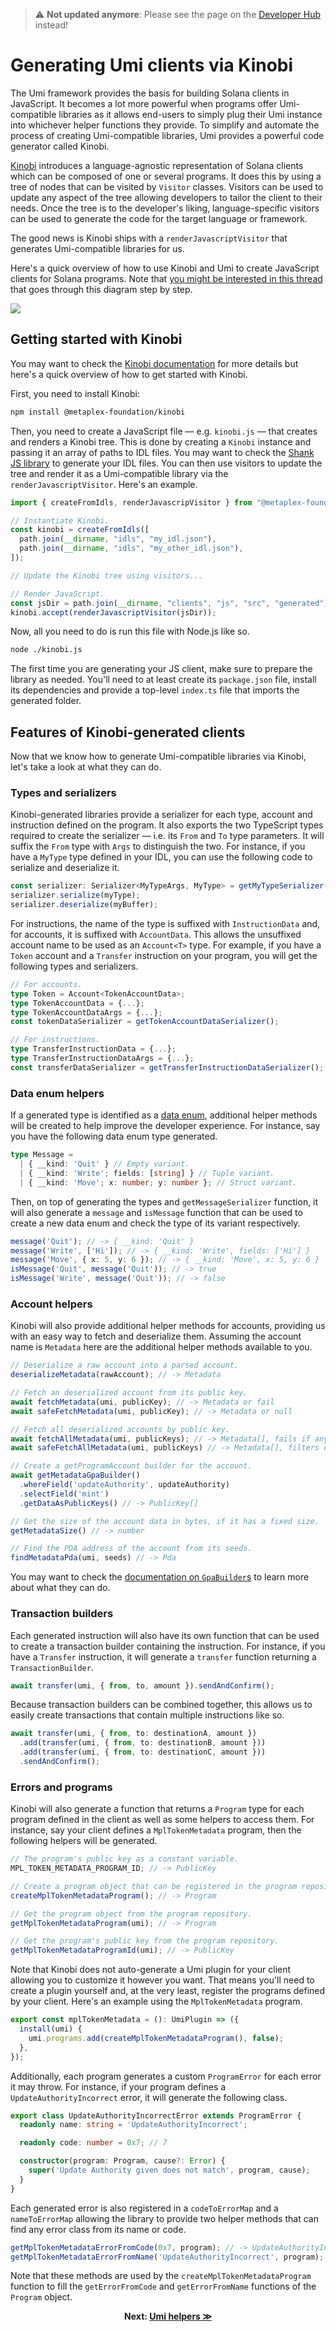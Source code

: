> :warning: **Not updated anymore**: Please see the page on the [Developer Hub](https://developers.metaplex.com/umi/kinobi) instead!

# Generating Umi clients via Kinobi

The Umi framework provides the basis for building Solana clients in JavaScript. It becomes a lot more powerful when programs offer Umi-compatible libraries as it allows end-users to simply plug their Umi instance into whichever helper functions they provide. To simplify and automate the process of creating Umi-compatible libraries, Umi provides a powerful code generator called Kinobi.

[Kinobi](https://github.com/metaplex-foundation/kinobi) introduces a language-agnostic representation of Solana clients which can be composed of one or several programs. It does this by using a tree of nodes that can be visited by `Visitor` classes. Visitors can be used to update any aspect of the tree allowing developers to tailor the client to their needs. Once the tree is to the developer's liking, language-specific visitors can be used to generate the code for the target language or framework.

The good news is Kinobi ships with a `renderJavascriptVisitor` that generates Umi-compatible libraries for us.

Here's a quick overview of how to use Kinobi and Umi to create JavaScript clients for Solana programs. Note that [you might be interested in this thread](https://twitter.com/lorismatic/status/1637890024992833536) that goes through this diagram step by step.

![](https://pbs.twimg.com/media/Frr0StQaIAAc16a?format=jpg&name=4096x4096)

## Getting started with Kinobi

You may want to check the [Kinobi documentation](https://github.com/metaplex-foundation/kinobi) for more details but here's a quick overview of how to get started with Kinobi.

First, you need to install Kinobi:

```sh
npm install @metaplex-foundation/kinobi
```

Then, you need to create a JavaScript file — e.g. `kinobi.js` — that creates and renders a Kinobi tree. This is done by creating a `Kinobi` instance and passing it an array of paths to IDL files. You may want to check the [Shank JS library](https://github.com/metaplex-foundation/shank-js) to generate your IDL files. You can then use visitors to update the tree and render it as a Umi-compatible library via the `renderJavascriptVisitor`. Here's an example.

```ts
import { createFromIdls, renderJavascripVisitor } from "@metaplex-foundation/kinobi";

// Instantiate Kinobi.
const kinobi = createFromIdls([
  path.join(__dirname, "idls", "my_idl.json"),
  path.join(__dirname, "idls", "my_other_idl.json"),
]);

// Update the Kinobi tree using visitors...

// Render JavaScript.
const jsDir = path.join(__dirname, "clients", "js", "src", "generated");
kinobi.accept(renderJavascriptVisitor(jsDir));
```

Now, all you need to do is run this file with Node.js like so.

```sh
node ./kinobi.js
```

The first time you are generating your JS client, make sure to prepare the library as needed. You'll need to at least create its `package.json` file, install its dependencies and provide a top-level `index.ts` file that imports the generated folder.

## Features of Kinobi-generated clients

Now that we know how to generate Umi-compatible libraries via Kinobi, let's take a look at what they can do.

### Types and serializers

Kinobi-generated libraries provide a serializer for each type, account and instruction defined on the program. It also exports the two TypeScript types required to create the serializer — i.e. its `From` and `To` type parameters. It will suffix the `From` type with `Args` to distinguish the two. For instance, if you have a `MyType` type defined in your IDL, you can use the following code to serialize and deserialize it.

```ts
const serializer: Serializer<MyTypeArgs, MyType> = getMyTypeSerializer();
serializer.serialize(myType);
serializer.deserialize(myBuffer);
```

For instructions, the name of the type is suffixed with `InstructionData` and, for accounts, it is suffixed with `AccountData`. This allows the unsuffixed account name to be used as an `Account<T>` type. For example, if you have a `Token` account and a `Transfer` instruction on your program, you will get the following types and serializers.

```ts
// For accounts.
type Token = Account<TokenAccountData>;
type TokenAccountData = {...};
type TokenAccountDataArgs = {...};
const tokenDataSerializer = getTokenAccountDataSerializer();

// For instructions.
type TransferInstructionData = {...};
type TransferInstructionDataArgs = {...};
const transferDataSerializer = getTransferInstructionDataSerializer();
```

### Data enum helpers

If a generated type is identified as a [data enum](./serializers.md#data-enums), additional helper methods will be created to help improve the developer experience. For instance, say you have the following data enum type generated.

```ts
type Message = 
  | { __kind: 'Quit' } // Empty variant.
  | { __kind: 'Write'; fields: [string] } // Tuple variant.
  | { __kind: 'Move'; x: number; y: number }; // Struct variant.
```

Then, on top of generating the types and `getMessageSerializer` function, it will also generate a `message` and `isMessage` function that can be used to create a new data enum and check the type of its variant respectively.

```ts
message('Quit'); // -> { __kind: 'Quit' }
message('Write', ['Hi']); // -> { __kind: 'Write', fields: ['Hi'] }
message('Move', { x: 5, y: 6 }); // -> { __kind: 'Move', x: 5, y: 6 }
isMessage('Quit', message('Quit')); // -> true
isMessage('Write', message('Quit')); // -> false
```

### Account helpers

Kinobi will also provide additional helper methods for accounts, providing us with an easy way to fetch and deserialize them. Assuming the account name is `Metadata` here are the additional helper methods available to you.

```ts
// Deserialize a raw account into a parsed account.
deserializeMetadata(rawAccount); // -> Metadata

// Fetch an deserialized account from its public key.
await fetchMetadata(umi, publicKey); // -> Metadata or fail
await safeFetchMetadata(umi, publicKey); // -> Metadata or null

// Fetch all deserialized accounts by public key.
await fetchAllMetadata(umi, publicKeys); // -> Metadata[], fails if any account is missing
await safeFetchAllMetadata(umi, publicKeys) // -> Metadata[], filters out missing accounts

// Create a getProgramAccount builder for the account.
await getMetadataGpaBuilder()
  .whereField('updateAuthority', updateAuthority)
  .selectField('mint')
  .getDataAsPublicKeys() // -> PublicKey[]

// Get the size of the account data in bytes, if it has a fixed size.
getMetadataSize() // -> number

// Find the PDA address of the account from its seeds.
findMetadataPda(umi, seeds) // -> Pda
```

You may want to check the [documentation on `GpaBuilder`s](./helpers.md#gpabuilders) to learn more about what they can do.

### Transaction builders

Each generated instruction will also have its own function that can be used to create a transaction builder containing the instruction. For instance, if you have a `Transfer` instruction, it will generate a `transfer` function returning a `TransactionBuilder`.

```ts
await transfer(umi, { from, to, amount }).sendAndConfirm();
```

Because transaction builders can be combined together, this allows us to easily create transactions that contain multiple instructions like so.

```ts
await transfer(umi, { from, to: destinationA, amount })
  .add(transfer(umi, { from, to: destinationB, amount }))
  .add(transfer(umi, { from, to: destinationC, amount }))
  .sendAndConfirm();
```

### Errors and programs

Kinobi will also generate a function that returns a `Program` type for each program defined in the client as well as some helpers to access them. For instance, say your client defines a `MplTokenMetadata` program, then the following helpers will be generated.

```ts
// The program's public key as a constant variable.
MPL_TOKEN_METADATA_PROGRAM_ID; // -> PublicKey

// Create a program object that can be registered in the program repository.
createMplTokenMetadataProgram(); // -> Program

// Get the program object from the program repository.
getMplTokenMetadataProgram(umi); // -> Program

// Get the program's public key from the program repository.
getMplTokenMetadataProgramId(umi); // -> PublicKey
```

Note that Kinobi does not auto-generate a Umi plugin for your client allowing you to customize it however you want. That means you'll need to create a plugin yourself and, at the very least, register the programs defined by your client. Here's an example using the `MplTokenMetadata` program.

```ts
export const mplTokenMetadata = (): UmiPlugin => ({
  install(umi) {
    umi.programs.add(createMplTokenMetadataProgram(), false);
  },
});
```

Additionally, each program generates a custom `ProgramError` for each error it may throw. For instance, if your program defines a `UpdateAuthorityIncorrect` error, it will generate the following class.

```ts
export class UpdateAuthorityIncorrectError extends ProgramError {
  readonly name: string = 'UpdateAuthorityIncorrect';

  readonly code: number = 0x7; // 7

  constructor(program: Program, cause?: Error) {
    super('Update Authority given does not match', program, cause);
  }
}
```

Each generated error is also registered in a `codeToErrorMap` and a `nameToErrorMap` allowing the library to provide two helper methods that can find any error class from its name or code.

```ts
getMplTokenMetadataErrorFromCode(0x7, program); // -> UpdateAuthorityIncorrectError
getMplTokenMetadataErrorFromName('UpdateAuthorityIncorrect', program); // -> UpdateAuthorityIncorrectError
```

Note that these methods are used by the `createMplTokenMetadataProgram` function to fill the `getErrorFromCode` and `getErrorFromName` functions of the `Program` object.

<p align="center">
<strong>Next: <a href="./helpers.md">Umi helpers ≫</a></strong>
</p>
